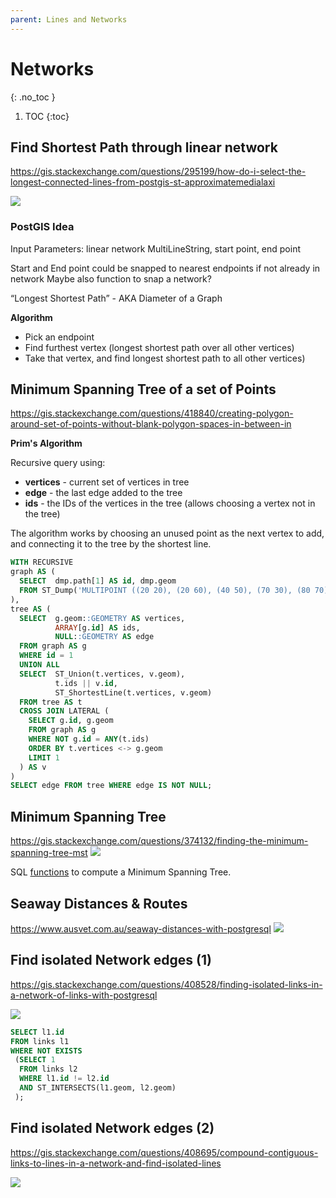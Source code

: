 ```yaml
---
parent: Lines and Networks
---
```


# Networks
{: .no_toc }

1. TOC
{:toc}

## Find Shortest Path through linear network
<https://gis.stackexchange.com/questions/295199/how-do-i-select-the-longest-connected-lines-from-postgis-st-approximatemedialaxi>

![](https://i.stack.imgur.com/lLqqW.jpg)

### PostGIS Idea
Input Parameters: linear network MultiLineString, start point, end point

Start and End point could be snapped to nearest endpoints if not already in network
Maybe also function to snap a network?

“Longest Shortest Path” - AKA Diameter of a Graph

**Algorithm**
* Pick an endpoint
* Find furthest vertex (longest shortest path over all other vertices)
* Take that vertex, and find longest shortest path to all other vertices)

## Minimum Spanning Tree of a set of Points
<https://gis.stackexchange.com/questions/418840/creating-polygon-around-set-of-points-without-blank-polygon-spaces-in-between-in>

**Prim's Algorithm**

Recursive query using:
* **vertices** - current set of vertices in tree
* **edge** - the last edge added to the tree
* **ids** - the IDs of the vertices in the tree (allows choosing a vertex not in the tree)

The algorithm works by choosing an unused point as the next vertex to add, 
and connecting it to the tree by the shortest line.

```sql
WITH RECURSIVE
graph AS (
  SELECT  dmp.path[1] AS id, dmp.geom
  FROM ST_Dump('MULTIPOINT ((20 20), (20 60), (40 50), (70 30), (80 70), (50 90), (30 90))'::GEOMETRY) AS dmp
),
tree AS (
  SELECT  g.geom::GEOMETRY AS vertices,
          ARRAY[g.id] AS ids,
          NULL::GEOMETRY AS edge
  FROM graph AS g
  WHERE id = 1
  UNION ALL
  SELECT  ST_Union(t.vertices, v.geom),
          t.ids || v.id,
          ST_ShortestLine(t.vertices, v.geom)
  FROM tree AS t
  CROSS JOIN LATERAL (
    SELECT g.id, g.geom
    FROM graph AS g
    WHERE NOT g.id = ANY(t.ids)
    ORDER BY t.vertices <-> g.geom
    LIMIT 1
  ) AS v
)       
SELECT edge FROM tree WHERE edge IS NOT NULL;
```

## Minimum Spanning Tree

<https://gis.stackexchange.com/questions/374132/finding-the-minimum-spanning-tree-mst>
![](https://i.stack.imgur.com/oqALq.png)

SQL [functions](https://gist.github.com/andrewxhill/13de0618d31893cdc4c5) to compute a Minimum Spanning Tree.

## Seaway Distances & Routes
<https://www.ausvet.com.au/seaway-distances-with-postgresql>
![](https://www.ausvet.com.au/wp-content/uploads/Blog_images/seaway_1.png)

## Find isolated Network edges (1)
<https://gis.stackexchange.com/questions/408528/finding-isolated-links-in-a-network-of-links-with-postgresql>

![](https://i.stack.imgur.com/jx85n.png)

```sql
SELECT l1.id
FROM links l1
WHERE NOT EXISTS
 (SELECT 1 
  FROM links l2
  WHERE l1.id != l2.id
  AND ST_INTERSECTS(l1.geom, l2.geom)
 );
 ```
 ## Find isolated Network edges (2)
 <https://gis.stackexchange.com/questions/408695/compound-contiguous-links-to-lines-in-a-network-and-find-isolated-lines>
 
 ![](https://i.stack.imgur.com/1eoWm.jpg)
 
 
